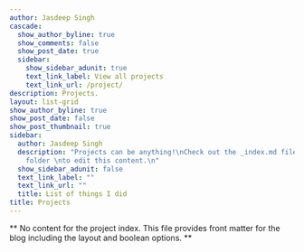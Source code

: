 ```yaml
---
author: Jasdeep Singh
cascade:
  show_author_byline: true
  show_comments: false
  show_post_date: true
  sidebar:
    show_sidebar_adunit: true
    text_link_label: View all projects
    text_link_url: /project/
description: Projects.
layout: list-grid
show_author_byline: true
show_post_date: false
show_post_thumbnail: true
sidebar:
  author: Jasdeep Singh
  description: "Projects can be anything!\nCheck out the _index.md file in the /project
    folder \nto edit this content.\n"
  show_sidebar_adunit: false
  text_link_label: ""
  text_link_url: ""
  title: List of things I did
title: Projects
---
```


** No content for the project index. This file provides front matter for the blog including the layout and boolean options. **
